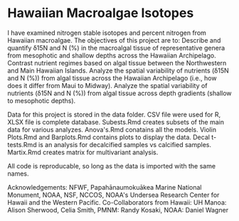 # Hawaiian Macroalgae Isotopes

I have examined nitrogen stable isotopes and percent nitrogen from Hawaiian macroalgae. The objectives of this project are to: Describe and quantify δ15N and N (%) in the macroalgal tissue of representative genera from mesophotic and shallow depths across the Hawaiian Archipelago. Contrast nutrient regimes based on algal tissue between the Northwestern and Main Hawaiian Islands. Analyze the spatial variability of nutrients (δ15N and N (%)) from algal tissue across the Hawaiian Archipelago (i.e., how does it differ from Maui to Midway). Analyze the spatial variability of nutrients (δ15N and N (%)) from algal tissue across depth gradients (shallow to mesophotic depths).

Data for this project is stored in the data folder. CSV file were used for R, XLSX file is complete database. Subests.Rmd creates subsets of the main data for various analyzes. Anova's.Rmd conatains all the models. Violin Plots.Rmd and Barplots.Rmd contains plots to display the data. Decal t-tests.Rmd is an analysis for decalcified samples vs calcified samples. Martix.Rmd creates matrix for multivariant analysis.

All code is reproducable, so long as the data is imported with the same names.

Acknowledgements: NFWF, Papahānaumokuākea Marine National Monument, NOAA, NSF, NCCOS, NOAA's Undersea Research Center for Hawaii and the Western Pacific. Co-Collaborators from Hawaii: UH Manoa: Alison Sherwood, Celia Smith, PMNM: Randy Kosaki, NOAA: Daniel Wagner
